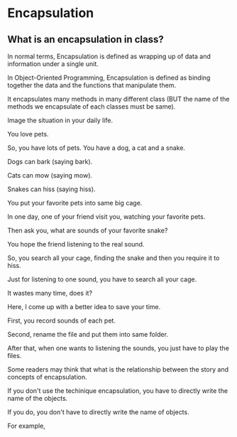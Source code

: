 # Encapsulation
## What is an encapsulation in class?

In normal terms, Encapsulation is defined as wrapping up of data and information under a single unit. 

In Object-Oriented Programming, Encapsulation is defined as binding together the data and the functions that manipulate them.


It encapsulates many methods in many different class (BUT the name of the methods we encapsulate of each classes must be same).

Image the situation in your daily life.

You love pets.

So, you have lots of pets. You have a dog, a cat and a snake.

Dogs can bark (saying bark).

Cats can mow (saying mow).

Snakes can hiss (saying hiss).

You put your favorite pets into same big cage.

In one day, one of your friend visit you, watching your favorite pets.

Then ask you, what are sounds of your favorite snake?

You hope the friend listening to the real sound. 

So, you search all your cage, finding the snake and then you require it to hiss.

Just for listening to one sound, you have to search all your cage. 

It wastes many time, does it?

Here, I come up with a better idea to save your time.

First, you record sounds of each pet.

Second, rename the file and put them into same folder.

After that, when one wants to listening the sounds, you just have to play the files.

Some readers may think that what is the relationship between the story and concepts of encapsulation.

If you don't use the techinique encapsulation, you have to directly write the name of the objects. 

If you do, you don't have to directly write the name of objects.

For example,



